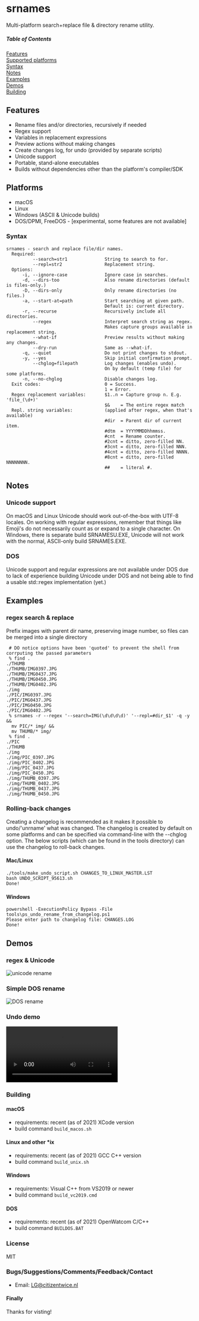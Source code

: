 # srnames
Multi-platform search+replace file & directory rename utility.

##### Table of Contents  
[Features](#features)  
[Supported platforms](#platforms)  
[Syntax](#Syntax)  
[Notes](#Notes)  
[Examples](#Examples)  
[Demos](#Demos)  
[Building](#Building)  

## Features
 - Rename files and/or directories, recursively if needed
 - Regex support
 - Variables in replacement expressions
 - Preview actions without making changes
 - Create changes log, for undo (provided by separate scripts)
 - Unicode support
 - Portable, stand-alone executables
 - Builds without dependencies other than the platform's compiler/SDK

## Platforms
 - macOS
 - Linux
 - Windows (ASCII & Unicode builds)
 - DOS/DPMI, FreeDOS - [experimental, some features are not available]
 
### Syntax
```
srnames - search and replace file/dir names.
  Required:
          --search=str1              String to search to for.
          --repl=str2                Replacement string.
  Options:
      -i, --ignore-case              Ignore case in searches.
      -d, --dirs-too                 Also rename directories (default is files-only.)
      -D, --dirs-only                Only rename directories (no files.)
      -a, --start-at=path            Start searching at given path.
                                     Default is: current directory.
      -r, --recurse                  Recursively include all directories.
          --regex                    Interpret search string as regex.
                                     Makes capture groups available in replacement string.
          --what-if                  Preview results without making any changes.
          --dry-run                  Same as --what-if.
      -q, --quiet                    Do not print changes to stdout.
      -y, --yes                      Skip initial confirmation prompt.
          --chglog=filepath          Log changes (enables undo).
                                     On by default (temp file) for some platforms.
      -n, --no-chglog                Disable changes log.
  Exit codes:                        0 = Success.
                                     1 = Error.
  Regex replacement variables:       $1..n = Capture group n. E.g. 'file_(\d+)'
                                     $&    = The entire regex match
  Repl. string variables:            (applied after regex, when that's available)
                                     #dir  = Parent dir of current item.
                                     #dtm  = YYYYMMDDhhmmss.
                                     #cnt  = Rename counter.
                                     #2cnt = ditto, zero-filled NN.
                                     #3cnt = ditto, zero-filled NNN.
                                     #4cnt = ditto, zero-filled NNNN.
                                     #8cnt = ditto, zero-filled NNNNNNNN.
                                     ##    = literal #.

```
## Notes
### Unicode support
On macOS and Linux Unicode should work out-of-the-box with UTF-8 locales. On working with regular expressions, remember that things like Emoji's do not necessarily count as or expand to a single character. On Windows, there is separate build SRNAMESU.EXE, Unicode will not work with the normal, ASCII-only build SRNAMES.EXE.
### DOS
Unicode support and regular expressions are not available under DOS due to lack of experience building Unicode under DOS and not being able to find a usable std::regex implementation (yet.)
 
## Examples
### regex search & replace
Prefix images with parent dir name, preserving image number, so files can be merged into a single directory
```
 # DO notice options have been 'quoted' to prevent the shell from corrputing the passed parameters
 % find .
./THUMB
./THUMB/IMG0397.JPG
./THUMB/IMG0437.JPG
./THUMB/IMG0450.JPG
./THUMB/IMG0402.JPG
./img
./PIC/IMG0397.JPG
./PIC/IMG0437.JPG
./PIC/IMG0450.JPG
./PIC/IMG0402.JPG
 % srnames -r --regex '--search=IMG(\d\d\d\d)' '--repl=#dir_$1' -q -y && 
  mv PIC/* img/ &&
  mv THUMB/* img/
 % find . 
./PIC
./THUMB
./img
./img/PIC_0397.JPG
./img/PIC_0402.JPG
./img/PIC_0437.JPG
./img/PIC_0450.JPG
./img/THUMB_0397.JPG
./img/THUMB_0402.JPG
./img/THUMB_0437.JPG
./img/THUMB_0450.JPG
```

### Rolling-back changes
Creating a changelog is recommended as it makes it possible to undo/'unrname' what was changed. 
The changelog is created by default on some platforms and can be specified via command-line with the --chglog option.
The below scripts (which can be found in the tools directory) can use the changelog to roll-back changes.
#### Mac/Linux
```
./tools/make_undo_script.sh CHANGES_TO_LINUX_MASTER.LST
bash UNDO_SCRIPT_95613.sh
Done!
```
#### Windows
```
powershell -ExecutionPolicy Bypass -File tools\ps_undo_rename_from_changelog.ps1
Please enter path to changelog file: CHANGES.LOG
Done!
```
 
## Demos
### regex & Unicode 
![unicode rename](demos/ren_unicode.png)
### Simple DOS rename
![DOS rename](demos/dos_rename.png)
### Undo demo
![test](https://user-images.githubusercontent.com/20754288/120099884-2f433980-c13e-11eb-9964-cda76bf26d3c.mov)


### Building
#### macOS
- requirements: recent (as of 2021) XCode version
- build command ` build_macos.sh `
#### Linux and other *ix
- requirements: recent (as of 2021) GCC C++ version
- build command ` build_unix.sh `
#### Windows
- requirements: Visual C++ from VS2019 or newer
- build command ` build_vc2019.cmd `
#### DOS
- requirements: recent (as of 2021) OpenWatcom C/C++
- build command ` BUILDOS.BAT `


### License
MIT

### Bugs/Suggestions/Comments/Feedback/Contact
* Email: [LG@citizentwice.nl](mailto:LG@citizentwice.nl)

#### Finally
Thanks for visting!

